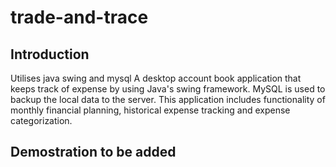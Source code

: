 # trade-and-trace
## Introduction
Utilises java swing and mysql
A desktop account book application that keeps track of expense by using Java's swing framework. MySQL is used to backup the local data to the server. This application includes functionality of monthly financial planning, historical expense tracking and expense categorization.

## Demostration to be added
